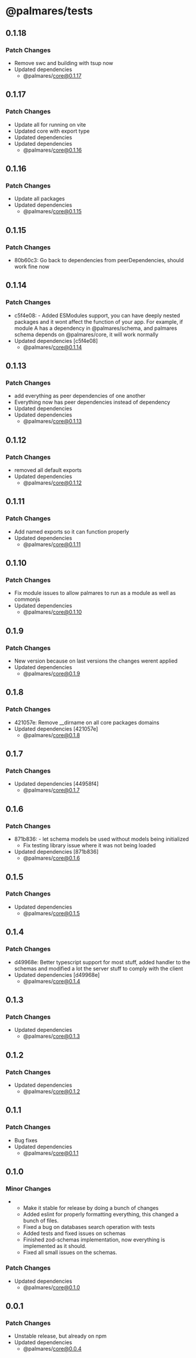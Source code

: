 # @palmares/tests

## 0.1.18

### Patch Changes

- Remove swc and building with tsup now
- Updated dependencies
  - @palmares/core@0.1.17

## 0.1.17

### Patch Changes

- Update all for running on vite
- Updated core with export type
- Updated dependencies
- Updated dependencies
  - @palmares/core@0.1.16

## 0.1.16

### Patch Changes

- Update all packages
- Updated dependencies
  - @palmares/core@0.1.15

## 0.1.15

### Patch Changes

- 80b60c3: Go back to dependencies from peerDependencies, should work fine now

## 0.1.14

### Patch Changes

- c5f4e08: - Added ESModules support, you can have deeply nested packages and it wont affect the function of your app. For example, if module A has a dependency in @palmares/schema, and palmares schema depends on @palmares/core, it will work normally
- Updated dependencies [c5f4e08]
  - @palmares/core@0.1.14

## 0.1.13

### Patch Changes

- add everything as peer dependencies of one another
- Everything now has peer dependencies instead of dependency
- Updated dependencies
- Updated dependencies
  - @palmares/core@0.1.13

## 0.1.12

### Patch Changes

- removed all default exports
- Updated dependencies
  - @palmares/core@0.1.12

## 0.1.11

### Patch Changes

- Add named exports so it can function properly
- Updated dependencies
  - @palmares/core@0.1.11

## 0.1.10

### Patch Changes

- Fix module issues to allow palmares to run as a module as well as commonjs
- Updated dependencies
  - @palmares/core@0.1.10

## 0.1.9

### Patch Changes

- New version because on last versions the changes werent applied
- Updated dependencies
  - @palmares/core@0.1.9

## 0.1.8

### Patch Changes

- 421057e: Remove \_\_dirname on all core packages domains
- Updated dependencies [421057e]
  - @palmares/core@0.1.8

## 0.1.7

### Patch Changes

- Updated dependencies [44958f4]
  - @palmares/core@0.1.7

## 0.1.6

### Patch Changes

- 871b836: - let schema models be used without models being initialized
  - Fix testing library issue where it was not being loaded
- Updated dependencies [871b836]
  - @palmares/core@0.1.6

## 0.1.5

### Patch Changes

- Updated dependencies
  - @palmares/core@0.1.5

## 0.1.4

### Patch Changes

- d49968e: Better typescript support for most stuff, added handler to the schemas and modified a lot the server stuff to comply with the client
- Updated dependencies [d49968e]
  - @palmares/core@0.1.4

## 0.1.3

### Patch Changes

- Updated dependencies
  - @palmares/core@0.1.3

## 0.1.2

### Patch Changes

- Updated dependencies
  - @palmares/core@0.1.2

## 0.1.1

### Patch Changes

- Bug fixes
- Updated dependencies
  - @palmares/core@0.1.1

## 0.1.0

### Minor Changes

- - Make it stable for release by doing a bunch of changes
  - Added eslint for properly formatting everything, this changed a bunch of files.
  - Fixed a bug on databases search operation with tests
  - Added tests and fixed issues on schemas
  - Finished zod-schemas implementation, now everything is implemented as it should.
  - Fixed all small issues on the schemas.

### Patch Changes

- Updated dependencies
  - @palmares/core@0.1.0

## 0.0.1

### Patch Changes

- Unstable release, but already on npm
- Updated dependencies
  - @palmares/core@0.0.4
